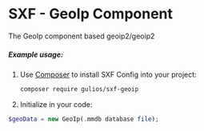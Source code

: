 # SXF - GeoIp Component

The GeoIp component based geoip2/geoip2



##### Example usage:

1. Use [Composer](http://getcomposer.org) to install SXF Config into your project:

    ```bash
    composer require gulios/sxf-geoip
    ```

1. Initialize in your code:


```php
$geoData = new GeoIp(.mmdb database file);
```
